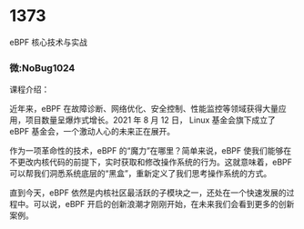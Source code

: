 # 1373
eBPF 核心技术与实战
### 微:NoBug1024 


课程介绍：

近年来，eBPF 在故障诊断、网络优化、安全控制、性能监控等领域获得大量应用，项目数量呈爆炸式增长。2021 年 8 月 12 日， Linux 基金会旗下成立了 eBPF 基金会，一个激动人心的未来正在展开。

作为一项革命性的技术，eBPF 的“魔力”在哪里？简单来说，eBPF 使我们能够在不更改内核代码的前提下，实时获取和修改操作系统的行为。这就意味着，eBPF 可以帮我们洞悉系统底层的“黑盒”，重新定义了我们思考操作系统的方式。

直到今天，eBPF 依然是内核社区最活跃的子模块之一，还处在一个快速发展的过程中。可以说，eBPF 开启的创新浪潮才刚刚开始，在未来我们会看到更多的创新案例。


